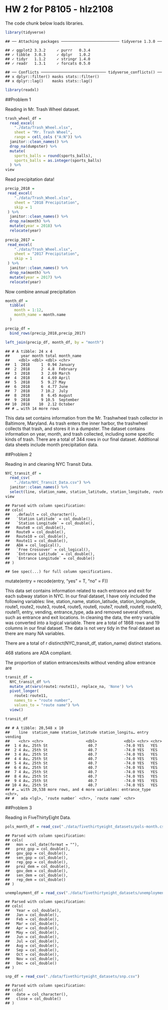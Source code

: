 HW 2 for P8105 - hlz2108
================

The code chunk below loads libraries.

``` r
library(tidyverse)
```

    ## ── Attaching packages ────────────────────────── tidyverse 1.3.0 ──

    ## ✓ ggplot2 3.3.2     ✓ purrr   0.3.4
    ## ✓ tibble  3.0.3     ✓ dplyr   1.0.2
    ## ✓ tidyr   1.1.2     ✓ stringr 1.4.0
    ## ✓ readr   1.3.1     ✓ forcats 0.5.0

    ## ── Conflicts ───────────────────────────── tidyverse_conflicts() ──
    ## x dplyr::filter() masks stats::filter()
    ## x dplyr::lag()    masks stats::lag()

``` r
library(readxl)
```

\#\#Problem 1

Reading in Mr. Trash Wheel dataset.

``` r
trash_wheel_df =
  read_excel(
    "./data/Trash_Wheel.xlsx",
    sheet = "Mr. Trash Wheel",
    range = cell_cols ("A:N")) %>%
  janitor::clean_names() %>% 
  drop_na(dumpster) %>% 
  mutate(
    sports_balls = round(sports_balls),
    sports_balls = as.integer(sports_balls)
  ) %>% 
view
```

Read precipitation data\!

``` r
precip_2018 = 
 read_excel(
    "./data/Trash_Wheel.xlsx",
    sheet = "2018 Precipitation",
    skip = 1
 ) %>% 
  janitor::clean_names() %>% 
  drop_na(month) %>% 
  mutate(year = 2018) %>% 
  relocate(year)
  
precip_2017 = 
 read_excel(
    "./data/Trash_Wheel.xlsx",
    sheet = "2017 Precipitation",
    skip = 1
 ) %>% 
  janitor::clean_names() %>% 
  drop_na(month) %>% 
  mutate(year = 2017) %>% 
  relocate(year)
```

Now combine annual precipitation

``` r
month_df = 
  tibble(
    month = 1:12,
    month_name = month.name
  )

precip_df =
  bind_rows(precip_2018,precip_2017)

left_join(precip_df, month_df, by = "month")
```

    ## # A tibble: 24 x 4
    ##     year month total month_name
    ##    <dbl> <dbl> <dbl> <chr>     
    ##  1  2018     1  0.94 January   
    ##  2  2018     2  4.8  February  
    ##  3  2018     3  2.69 March     
    ##  4  2018     4  4.69 April     
    ##  5  2018     5  9.27 May       
    ##  6  2018     6  4.77 June      
    ##  7  2018     7 10.2  July      
    ##  8  2018     8  6.45 August    
    ##  9  2018     9 10.5  September 
    ## 10  2018    10  2.12 October   
    ## # … with 14 more rows

This data set contains information from the Mr. Trashwheel trash
collector in Baltimore, Maryland. As trash enters the inner harbor, the
trashwheel collects that trash, and stores it in a dumpster. The dataset
contains information on year, month, and trash collected, including some
specific kinds of trash. There are a total of 344 rows in our final
dataset. Additional data sheets include month precipitation data.

\#\#Problem 2

Reading in and cleaning NYC Transit Data.

``` r
NYC_transit_df = 
  read_csv(
    "./data/NYC_Transit_Data.csv") %>%
  janitor::clean_names() %>%
  select(line, station_name, station_latitude, station_longitude, route1:route11, entry, vending, entrance_type, ada) %>% 
view
```

    ## Parsed with column specification:
    ## cols(
    ##   .default = col_character(),
    ##   `Station Latitude` = col_double(),
    ##   `Station Longitude` = col_double(),
    ##   Route8 = col_double(),
    ##   Route9 = col_double(),
    ##   Route10 = col_double(),
    ##   Route11 = col_double(),
    ##   ADA = col_logical(),
    ##   `Free Crossover` = col_logical(),
    ##   `Entrance Latitude` = col_double(),
    ##   `Entrance Longitude` = col_double()
    ## )

    ## See spec(...) for full column specifications.

mutate(entry = recode(entry, “yes” = T, “no” = F))

This data set contains information related to each entrance and exit for
each subway station in NYC. In our final dataset, I have only included
the following variables: line, station\_name, station\_latitude,
station\_longitude, route1, route2, route3, route4, route5, route6,
route7, route8, route9, route10, route11, entry, vending,
entrance\_type, ada and removed several others, such as entrance and
exit locations. In cleaning the data, the entry variable was converted
into a logical variable. There are a total of 1868 rows and 19 columns
in our final dataset. The data is not very tidy in the final dataset as
there are many NA variables.

There are a total of r distinct(NYC\_transit\_df, station\_name)
distinct stations.

468 stations are ADA compliant.

The proportion of station entrances/exits without vending allow entrance
are

``` r
transit_df = 
  NYC_transit_df %>% 
  mutate_at(vars(route1:route11), replace_na, 'None') %>% 
  pivot_longer(
    route1:route11,
    names_to = "route number",
    values_to = "route name") %>% 
  view()

transit_df
```

    ## # A tibble: 20,548 x 10
    ##    line  station_name station_latitude station_longitu… entry vending
    ##    <chr> <chr>                   <dbl>            <dbl> <chr> <chr>  
    ##  1 4 Av… 25th St                  40.7            -74.0 YES   YES    
    ##  2 4 Av… 25th St                  40.7            -74.0 YES   YES    
    ##  3 4 Av… 25th St                  40.7            -74.0 YES   YES    
    ##  4 4 Av… 25th St                  40.7            -74.0 YES   YES    
    ##  5 4 Av… 25th St                  40.7            -74.0 YES   YES    
    ##  6 4 Av… 25th St                  40.7            -74.0 YES   YES    
    ##  7 4 Av… 25th St                  40.7            -74.0 YES   YES    
    ##  8 4 Av… 25th St                  40.7            -74.0 YES   YES    
    ##  9 4 Av… 25th St                  40.7            -74.0 YES   YES    
    ## 10 4 Av… 25th St                  40.7            -74.0 YES   YES    
    ## # … with 20,538 more rows, and 4 more variables: entrance_type <chr>,
    ## #   ada <lgl>, `route number` <chr>, `route name` <chr>

\#\#Problem 3

Reading in FiveThirtyEight Data.

``` r
pols_month_df = read_csv("./data/fivethirtyeight_datasets/pols-month.csv")
```

    ## Parsed with column specification:
    ## cols(
    ##   mon = col_date(format = ""),
    ##   prez_gop = col_double(),
    ##   gov_gop = col_double(),
    ##   sen_gop = col_double(),
    ##   rep_gop = col_double(),
    ##   prez_dem = col_double(),
    ##   gov_dem = col_double(),
    ##   sen_dem = col_double(),
    ##   rep_dem = col_double()
    ## )

``` r
unemployment_df = read_csv("./data/fivethirtyeight_datasets/unemployment.csv")
```

    ## Parsed with column specification:
    ## cols(
    ##   Year = col_double(),
    ##   Jan = col_double(),
    ##   Feb = col_double(),
    ##   Mar = col_double(),
    ##   Apr = col_double(),
    ##   May = col_double(),
    ##   Jun = col_double(),
    ##   Jul = col_double(),
    ##   Aug = col_double(),
    ##   Sep = col_double(),
    ##   Oct = col_double(),
    ##   Nov = col_double(),
    ##   Dec = col_double()
    ## )

``` r
snp_df = read_csv("./data/fivethirtyeight_datasets/snp.csv")
```

    ## Parsed with column specification:
    ## cols(
    ##   date = col_character(),
    ##   close = col_double()
    ## )
